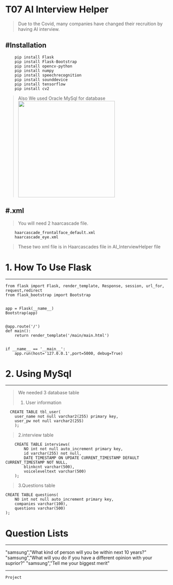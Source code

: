 # T07 AI Interview Helper
> Due to the Covid, many companies have changed their recruition by having AI interview.  

## #Installation

```
    pip install Flask 
    pip install Flask-Bootstrap
    pip install opencv-python
    pip install numpy
    pip install speechrecognition
    pip install sounddevice
    pip install tensorflow
    pip install cv2
```
> Also We used Oracle MySql for database 
    <img src="https://user-images.githubusercontent.com/93374409/144154665-89458a8b-9ff9-4299-9117-794a5d3d0d06.png" width="300" height="auto">
    
    
    
## #.xml
> You will need 2 haarcascade file. 
```
    haarcascade_frontalface_default.xml
    haarcascade_eye.xml
```
> These two xml file is in Haarcascades file in AI_InterviewHelper file 
    


# 1. How To Use Flask
---- 
~~~
from flask import Flask, render_template, Response, session, url_for, request,redirect
from flask_bootstrap import Bootstrap


app = Flask(__name__)
Bootstrap(app)


@app.route('/')
def main():
    return render_template('/main/main.html')


if __name__ == '__main__':
    app.run(host='127.0.0.1',port=5000, debug=True)
~~~


# 2. Using MySql 
---
>We needed 3 database table
>1. User information 
```
  CREATE TABLE tbl_user(
    user_name not null varchar2(255) primary key,
    user_pw not null varchar2(255) 
    );
```

>2.interview table
```    
    CREATE TABLE interviews(
        NO int not null auto_increment primary key,
        id varchar(255) not null,
        DATE TIMESTAMP ON UPDATE CURRENT_TIMESTAMP DEFAULT CURRENT_TIMESTAMP NOT NULL,
        blinkcnt varchar(500),
        voiceleveltext varchar(500)
    );
```

>3.Questions table

    CREATE TABLE questions(
        NO int not null auto_increment primary key,
        companies varchar(100),
        questions varchar(500)
    );



# Question Lists

---

"samsung","What kind of person will you be within next 10 years?"
"samsung","What will you do if you have a different opinion with your suprior?"
"samsung","Tell me your biggest merit"

---

    Project
